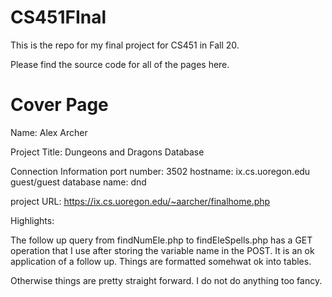 # CS451FInal

This is the repo for my final project for CS451 in Fall 20.

Please find the source code for all of the pages here. 


# Cover Page

Name: Alex Archer

Project Title: Dungeons and Dragons Database

Connection Information
  port number: 3502
  hostname: ix.cs.uoregon.edu
  guest/guest
  database name: dnd
  
project URL: https://ix.cs.uoregon.edu/~aarcher/finalhome.php

Highlights:

The follow up query from findNumEle.php to findEleSpells.php has a GET operation that I use after storing the variable name in the POST. It is an ok application of a follow up.
Things are formatted somehwat ok into tables.

Otherwise things are pretty straight forward. I do not do anything too fancy. 

